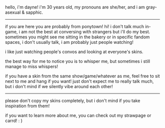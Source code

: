 hello, i'm dayne! i'm 30 years old, my pronouns are she/her, and i am gray-asexual & sapphic.

--------------------------------

if you are here you are probably from ponytown! hi! i don't talk much in-game, i am not the best at conversing with strangers but i'll do my best.
sometimes you might see me sitting in the bakery or in specific fandom spaces, i don't usually talk, i am probably just people watching!

i like just watching people's convos and looking at everyone's skins.

the best way for me to notice you is to whisper me, but sometimes i still manage to miss whispers!

if you have a skin from the same show/game/whatever as me, feel free to sit next to me and hang if you want! just don't expect me to really talk much, but i don't mind if we silently vibe around each other!

--------------------------------

please don't copy my skins completely, but i don't mind if you take inspiration from them!

if you want to learn more about me, you can check out my strawpage or carrd! : )
<!---
yesterdayne/yesterdayne is a ✨ special ✨ repository because its `README.md` (this file) appears on your GitHub profile.
You can click the Preview link to take a look at your changes.
--->
